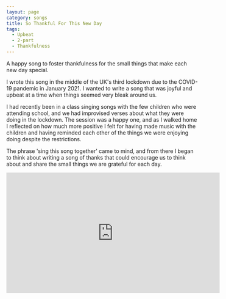 ```yaml
---
layout: page
category: songs
title: So Thankful For This New Day
tags:
  - Upbeat
  - 2-part
  - Thankfulness
---
```

A happy song to foster thankfulness for the small things that make each new day special.

I wrote this song in the middle of the UK's third lockdown due to the COVID-19 pandemic in January 2021. I wanted to write a song that was joyful and upbeat at a time when things seemed very bleak around us. 

I had recently been in a class singing songs with the few children who were attending school, and we had improvised verses about what they were doing in the lockdown. The session was a happy one, and as I walked home I reflected on how much more positive I felt for having made music with the children and having reminded each other of the things we were enjoying doing despite the restrictions.

The phrase 'sing this song together' came to mind, and from there I began to think about writing a song of thanks that could encourage us to think about and share the small things we are grateful for each day. 

<iframe width="560" height="315" src="https://www.youtube.com/embed/Sp1FtQFvc78" frameborder="0" allow="accelerometer; autoplay; clipboard-write; encrypted-media; gyroscope; picture-in-picture" allowfullscreen></iframe>
&nbsp;

